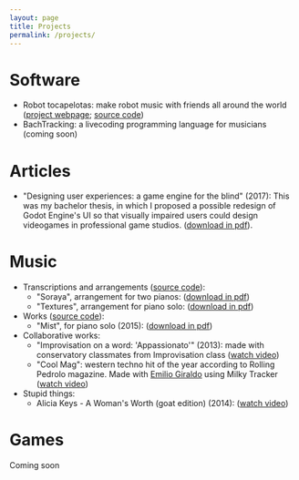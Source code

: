 ```yaml
---
layout: page
title: Projects
permalink: /projects/
---
```


# Software
- Robot tocapelotas: make robot music with friends all around the world ([project webpage](https://alvarocaceresmunoz.github.io/robot-tocapelotas/); [source code](https://github.com/alvarocaceresmunoz/robot-tocapelotas))
- BachTracking: a livecoding programming language for musicians (coming soon)

# Articles
- "Designing user experiences: a game engine for the blind" (2017): This was my bachelor thesis, in which I proposed a possible redesign of Godot Engine's UI so that visually impaired users could design videogames in professional game studios. ([download in pdf](https://mega.nz/#!lbJC2LCa!hL7WqZ0Cnm10Npnq8IK9gZvSCjEZgFlndqR4eZbf2WU)).

# Music
- Transcriptions and arrangements ([source code](https://github.com/alvarocaceresmunoz/transcriptions-and-arrangements)):
  - "Soraya", arrangement for two pianos: ([download in pdf](https://mega.nz/#!YDhkCI5D!0wNHgGcTDbyIayEwdnkTXzx88G5kLNZr0rzHCj3ZeiE))
  - "Textures", arrangement for piano solo: ([download in pdf](https://mega.nz/#!8bx3jDYQ!_i2WizSiTshyYkIEoORj-xqz4mNZv6NGVAUYc72YaF8))
- Works ([source code](https://github.com/alvarocaceresmunoz/works)):
  - "Mist", for piano solo (2015): ([download in pdf](https://mega.nz/#!AWpURLSY!m1QkH8yuNNLgcgntWuRh3jEXIH0wTYJ1r7T_9G1Fqw0))
- Collaborative works:
  - "Improvisation on a word: 'Appassionato'" (2013): made with conservatory classmates from Improvisation class ([watch video](https://www.youtube.com/watch?v=odKqGyKWD2w))
  - "Cool Mag": western techno hit of the year according to Rolling Pedrolo magazine. Made with [Emilio Giraldo](https://twitter.com/Milorehm) using Milky Tracker ([watch video](https://www.youtube.com/watch?v=gAsgEwDkkRk))
- Stupid things:
  - Alicia Keys - A Woman's Worth (goat edition) (2014): ([watch video](https://www.youtube.com/watch?v=dpP1K356kBI))

# Games
Coming soon
